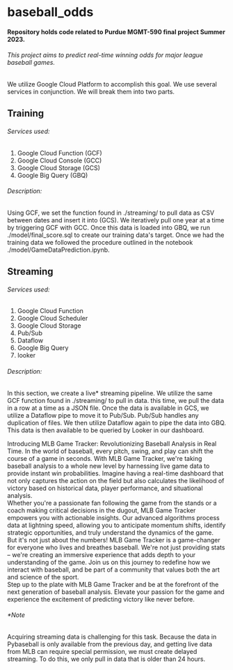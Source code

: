 # baseball_odds
#### Repository holds code related to Purdue MGMT-590 final project Summer 2023.

###### This project aims to predict real-time winning odds for major league baseball games.  

We utilize Google Cloud Platform to accomplish this goal. We use several services in conjunction. We will break them into two parts.

Training
------------
###### Services used:

1. Google Cloud Function (GCF)
2. Google Cloud Console (GCC)
3. Google Cloud Storage (GCS)
4. Google Big Query (GBQ)

###### Description:  
Using GCF, we set the function found in ./streaming/ to pull data as CSV between dates and insert it into (GCS). We iteratively pull one year at a time by triggering GCF with GCC. Once this data is loaded into GBQ, we run ./model/final_score.sql to create our training data's target. Once we had the training data we followed the procedure outlined in the notebook ./model/GameDataPrediction.ipynb.

Streaming
------------
###### Services used:

1. Google Cloud Function
2. Google Cloud Scheduler
3. Google Cloud Storage
4. Pub/Sub
6. Dataflow
7. Google Big Query
8. looker

###### Description:  
In this section, we create a live* streaming pipeline. We utilize the same GCF function found in  ./streaming/ to pull in data. this time, we pull the data in a row at a time as a JSON file. Once the data is available in GCS, we utilize a Dataflow pipe to move it to Pub/Sub. Pub/Sub handles any duplication of files. We then utilize Dataflow again to pipe the data into GBQ. This data is then available to be queried by Looker in our dashboard.

Introducing MLB Game Tracker: Revolutionizing Baseball Analysis in Real Time.  In the world of baseball, every pitch, swing, and play can shift the course of a game in seconds.  With MLB Game Tracker, we're taking baseball analysis to a whole new level by harnessing live game data to provide instant win probabilities.  Imagine having a real-time dashboard that not only captures the action on the field but also calculates the likelihood of victory based on historical data, player performance, and situational analysis.  
Whether you're a passionate fan following the game from the stands or a coach making critical decisions in the dugout, MLB Game Tracker empowers you with actionable insights.  Our advanced algorithms process data at lightning speed, allowing you to anticipate momentum shifts, identify strategic opportunities, and truly understand the dynamics of the game.  
But it's not just about the numbers!  MLB Game Tracker is a game-changer for everyone who lives and breathes baseball.  We're not just providing stats – we're creating an immersive experience that adds depth to your understanding of the game.  Join us on this journey to redefine how we interact with baseball, and be part of a community that values both the art and science of the sport.  
Step up to the plate with MLB Game Tracker and be at the forefront of the next generation of baseball analysis.  Elevate your passion for the game and experience the excitement of predicting victory like never before.  

###### *Note  
Acquiring streaming data is challenging for this task. Because the data in Pybaseball is only available from the previous day, and getting live data from MLB can require special permission, we must create delayed streaming. To do this, we only pull in data that is older than 24 hours.    
